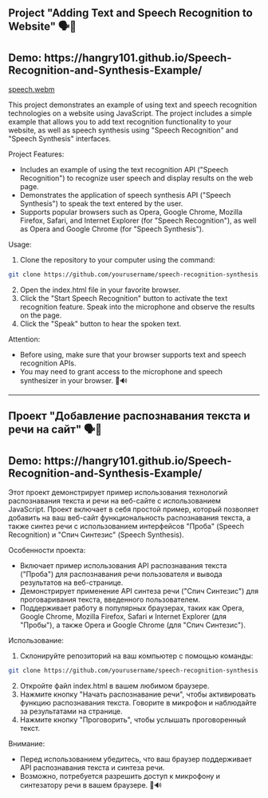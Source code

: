 <h2>Project "Adding Text and Speech Recognition to Website" 🗣️📝</h2>

<h2>Demo: https://hangry101.github.io/Speech-Recognition-and-Synthesis-Example/</h2>

[speech.webm](https://github.com/HAngry101/Speech-Recognition-and-Synthesis-Example/assets/168013853/6b53e6de-d508-4fc0-9030-e76f7676f603)


This project demonstrates an example of using text and speech recognition technologies on a website using JavaScript. The project includes a simple example that allows you to add text recognition functionality to your website, as well as speech synthesis using "Speech Recognition" and "Speech Synthesis" interfaces.

Project Features:
- Includes an example of using the text recognition API ("Speech Recognition") to recognize user speech and display results on the web page.
- Demonstrates the application of speech synthesis API ("Speech Synthesis") to speak the text entered by the user.
- Supports popular browsers such as Opera, Google Chrome, Mozilla Firefox, Safari, and Internet Explorer (for "Speech Recognition"), as well as Opera and Google Chrome (for "Speech Synthesis").

Usage:
1. Clone the repository to your computer using the command:
```bash
git clone https://github.com/yourusername/speech-recognition-synthesis.git
```
2. Open the index.html file in your favorite browser.
3. Click the "Start Speech Recognition" button to activate the text recognition feature. Speak into the microphone and observe the results on the page.
4. Click the "Speak" button to hear the spoken text.

Attention:
- Before using, make sure that your browser supports text and speech recognition APIs.
- You may need to grant access to the microphone and speech synthesizer in your browser. 🎤🔊


-----

<h2>Проект "Добавление распознавания текста и речи на сайт" 🗣️📝</h2>

<h2>Demo: https://hangry101.github.io/Speech-Recognition-and-Synthesis-Example/</h2>

Этот проект демонстрирует пример использования технологий распознавания текста и речи на веб-сайте с использованием JavaScript. Проект включает в себя простой пример, который позволяет добавить на ваш веб-сайт функциональность распознавания текста, а также синтез речи с использованием интерфейсов "Проба" (Speech Recognition) и "Спич Синтезис" (Speech Synthesis).

Особенности проекта:
- Включает пример использования API распознавания текста ("Проба") для распознавания речи пользователя и вывода результатов на веб-странице.
- Демонстрирует применение API синтеза речи ("Спич Синтезис") для проговаривания текста, введенного пользователем.
- Поддерживает работу в популярных браузерах, таких как Opera, Google Chrome, Mozilla Firefox, Safari и Internet Explorer (для "Пробы"), а также Opera и Google Chrome (для "Спич Синтезис").

Использование:
1. Склонируйте репозиторий на ваш компьютер с помощью команды:
```bash
git clone https://github.com/yourusername/speech-recognition-synthesis.git
```
2. Откройте файл index.html в вашем любимом браузере.
3. Нажмите кнопку "Начать распознавание речи", чтобы активировать функцию распознавания текста. Говорите в микрофон и наблюдайте за результатами на странице.
4. Нажмите кнопку "Проговорить", чтобы услышать проговоренный текст.

Внимание:
- Перед использованием убедитесь, что ваш браузер поддерживает API распознавания текста и синтеза речи.
- Возможно, потребуется разрешить доступ к микрофону и синтезатору речи в вашем браузере. 🎤🔊
